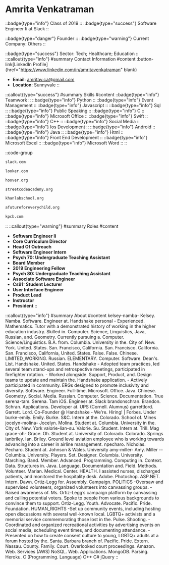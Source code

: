 # Amrita Venkatraman
::badge{type="info"}
Class of 2019
::
::badge{type="success"}
Software Engineer Ii at Slack
::

::badge{type="danger"}
Founder
::
::badge{type="warning"}
Current Company: Others
::

::badge{type="success"}
Sector: Tech; Healthcare; Education
::
::callout{type="info"}
#summary
Contact Information
#content
:button-link[LinkedIn Profile]{href="https://www.linkedin.com/in/amritavenkatraman" blank}
- **Email**: amritav.ca@gmail.com
- **Location**: Sunnyvale
::

::callout{type="success"}
#summary
Skills
#content
::badge{type="info"}
Teamwork
::
::badge{type="info"}
Python
::
::badge{type="info"}
Event Management
::
::badge{type="info"}
Javascript
::
::badge{type="info"}
Sql
::
::badge{type="info"}
Public Speaking
::
::badge{type="info"}
C
::
::badge{type="info"}
Microsoft Office
::
::badge{type="info"}
Swift
::
::badge{type="info"}
C++
::
::badge{type="info"}
Social Media
::
::badge{type="info"}
Ios Development
::
::badge{type="info"}
Android
::
::badge{type="info"}
Java
::
::badge{type="info"}
Html
::
::badge{type="info"}
Front End Development
::
::badge{type="info"}
Microsoft Excel
::
::badge{type="info"}
Microsoft Word
::
::

::code-group
```bash [Slack]
slack.com
```
```bash [Looker]
looker.com
```
```bash [Hoover Institution at Stanford University]
hoover.org
```
```bash [StreetCode Academy]
streetcodeacademy.org
```
```bash [Khan Lab School]
khanlabschool.org
```
```bash [AFEC]
afutureforeverychild.org
```
```bash [Kleiner Perkins Caufield & Byers]
kpcb.com
```
::
::callout{type="warning"}
#summary
Roles
#content
- **Software Engineer Ii**
- **Core Curriculum Director**
- **Head Of Outreach**
- **Software Engineer Intern**
- **Psych 70: Undergraduate Teaching Assistant**
- **Board Member**
- **2019 Engineering Fellow**
- **Psych 80: Undergraduate Teaching Assistant**
- **Associate Software Engineer**
- **Cs91: Student Lecturer**
- **User Interface Engineer**
- **Product Lead**
- **Instructor**
- **President**
::

::callout{type="info"}
#summary
About
#content
kelsey-namba- Kelsey. Namba. Software. Engineer at. Handshake personal - Experienced. Mathematics. Tutor with a demonstrated history of working in the higher education industry. Skilled in. Computer. Science, Linguistics, Java, Russian, and. Geometry. Currently pursuing a. Computer. Science/Linguistics. B.A. from. Columbia. University in the. City of. New. York. United. States. San. Francisco, California. San. Francisco. California. San. Francisco, California, United. States. False. False. Chinese. LIMITED_WORKING. Russian. ELEMENTARY. Computer. Software. Dean's. List. Handshake. United. States. Handshake - Adopted team practices, led several team stand-ups and retrospective meetings, participated in firefighter rotation. - Worked alongside. Support, Product, and. Design teams to update and maintain the. Handshake application. - Actively participated in community. ERGs designed to promote inclusivity and diversity. Software. Engineer. Full-time. Microsoft. Office. Java. Chinese. Geometry. Social. Media. Russian. Computer. Science. Documentation. True serena-tam. Serena. Tam iOS. Engineer at. Slack brandonschran. Brandon. Schran. Applications. Developer at. UPS (Cornell. Alumnus) garrettlord. Garrett. Lord. Co-Founder @ Handshake - We're. Hiring! | Forbes. Under burke-emily. Emily. Burke. S&C. Intern at the. Colorado. School of. Mines jocelyn-molina- Jocelyn. Molina. Student at. Columbia. University in the. City of. New. York valorie-lian-su. Valorie. Su. Student. Intern at. Trill. Mag grace-oh- Grace. Oh. Student at. University of. Colorado. Colorado. Springs ianbriley. Ian. Briley. Ground level aviation employee who is working towards advancing into a career in airline management. npecharo. Nicholas. Pecharo. Student at. Johnson & Wales. University amy-miller- Amy. Miller -- Columbia. University. Players. Set. Designer. Columbia. University. Marching. Band. Member. Advanced. Programming. Computing in. Context. Data. Structures in. Java. Language. Documentation and. Field. Methods. Volunteer. Marian. Medical. Center. HEALTH. I assisted nurses, discharged patients, and monitored the hospitality desk. Adobe. Photoshop. ASP.NET. Intern. Dawn. Ortiz-Legg for. Assembly. Campaign. POLITICS -Oversaw and supervised volunteers, organized volunteers into canvassing groups. -Raised awareness of. Ms. Ortiz-Legg’s campaign platform by canvassing and calling potential voters. Spoke to people from various backgrounds to convince them to support. Ortiz-Legg. Youth. Advocate. Pacific. Pride. Foundation. HUMAN_RIGHTS -Set up community events, including hosting open discussions with several well-known local. LGBTQ+ activists and a memorial service commemorating those lost in the. Pulse. Shooting. -Coordinated and organized recreational activities by advertising events on social media, scheduling event times, and documenting attendance. -Presented on how to create consent culture to young, LGBTQ+ adults at a forum hosted by the. Santa. Barbara branch of. Pacific. Pride. Extern. Nassau. County. Family. Court. Overlooked court proceedings. Amazon. Web. Services (AWS) NoSQL. Web. Applications. MongoDB. Parsing. Heroku. C (Programming. Language) C++ C# jQuery
::
